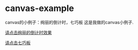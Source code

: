 # canvas-example
canvas的小例子：绚丽的倒计时，七巧板
这是我做的canvas小例子.


[请点击绚丽的倒计时效果](https://smile-ucas.github.io/canvas-example/index.html)




[请点击七巧板](https://smile-ucas.github.io/canvas-example/qiqiaoban.html)

